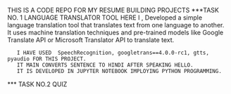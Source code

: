 THIS IS A CODE REPO FOR MY RESUME BUILDING PROJECTS
***TASK NO. 1 LANGUAGE TRANSLATOR TOOL
HERE I , Developed a simple language translation tool that translates text from one language to another.
       It uses machine translation techniques and pre-trained models like Google Translate API or Microsoft Translator API to translate text.

       I HAVE USED  SpeechRecognition, googletrans==4.0.0-rc1, gtts, pyaudio FOR THIS PROJECT.
       IT MAIN CONVERTS SENTENCE TO HINDI AFTER SPEAKING HELLO.
       IT IS DEVELOPED IN JUPYTER NOTEBOOK IMPLOYING PYTHON PROGRAMMING.
*** TASK NO.2 QUIZ
  
